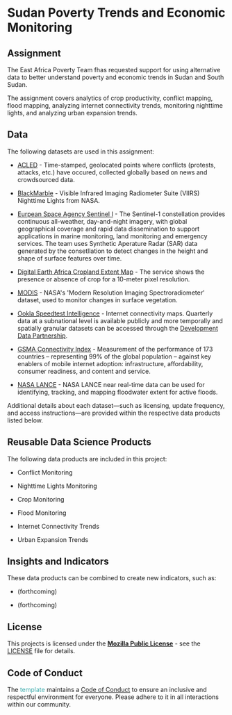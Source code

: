 # Sudan Poverty Trends and Economic Monitoring

## Assignment

The East Africa Poverty Team fhas requested support for using alternative data to better understand poverty and economic trends in Sudan and South Sudan.

The assignment covers analytics of crop productivity, conflict mapping, flood mapping, analyzing internet connectivity trends, monitoring nighttime lights, and analyzing urban expansion trends. 


## Data

The following datasets are used in this assignment:

* [ACLED](https://worldbank.github.io/iraq-economic-monitoring/docs/2-data.html#(https://datacatalog.worldbank.org/int/search/dataset/0061835/acled---middle-east)) - Time-stamped, geolocated points where conflicts (protests, attacks, etc.) have occured, collected globally based on news and crowdsourced data.

* [BlackMarble](http://blackmarble.gsfc.nasa.gov/) - Visible Infrared Imaging Radiometer Suite (VIIRS) Nighttime Lights from NASA.

* [Eurpean Space Agency Sentinel I](https://sentinels.copernicus.eu/web/sentinel/missions/sentinel-1/overview)  - The Sentinel-1 constellation provides continuous all-weather, day-and-night imagery, with global geographical coverage and rapid data dissemination to support applications in marine monitoring, land monitoring and emergency services. The team uses Synthetic Aperature Radar (SAR) data generated by the consetllation to detect changes in the height and shape of surface features over time. 

* [Digital Earth Africa Cropland Extent Map](https://www.digitalearthafrica.org/platform-resources/services/cropland-extent-map) - The service shows the presence or absence of crop for a 10-meter pixel resolution.

* [MODIS](https://modis.gsfc.nasa.gov/) - NASA's 'Modern Resolution Imaging Spectroradiometer' dataset, used to monitor changes in surface vegetation. 

* [Ookla Speedtest Intelligence](https://docs.datapartnership.org/partners/ookla/README.html) - Internet connectivity maps. Quarterly data at a subnational level is available publicly and more temporally and spatially granular datasets can be accessed through the  [Development Data Partnership](https://datapartnership.org/).

* [GSMA Connectivity Index](https://www.mobileconnectivityindex.com/index.html) - Measurement of the performance of 173 countries – representing 99% of the global population – against key enablers of mobile internet adoption: infrastructure, affordability, consumer readiness, and content and service.

* [NASA LANCE](https://www.earthdata.nasa.gov/learn/find-data/near-real-time/hazards-and-disasters/floods) - NASA LANCE near real-time data can be used for identifying, tracking, and mapping floodwater extent for active floods.

Additional details about each dataset—such as licensing, update frequency, and access instructions—are provided within the respective data products listed below. 


## Reusable Data Science Products

The following data products are included in this project:

* Conflict Monitoring

* Nighttime Lights Monitoring

* Crop Monitoring 

* Flood Monitoring

* Internet Connectivity Trends

* Urban Expansion Trends

  


## Insights and Indicators

These data products can be combined to create new indicators, such as:

* (forthcoming)

* (forthcoming)

  


## License

This projects is licensed under the [**Mozilla Public License**](https://opensource.org/license/mpl-2-0/) - see the [LICENSE](LICENSE) file for details.


## Code of Conduct

The <span style="color:#3EACAD">template</span> maintains a [Code of Conduct](docs/CODE_OF_CONDUCT.md) to ensure an inclusive and respectful environment for everyone. Please adhere to it in all interactions within our community.

